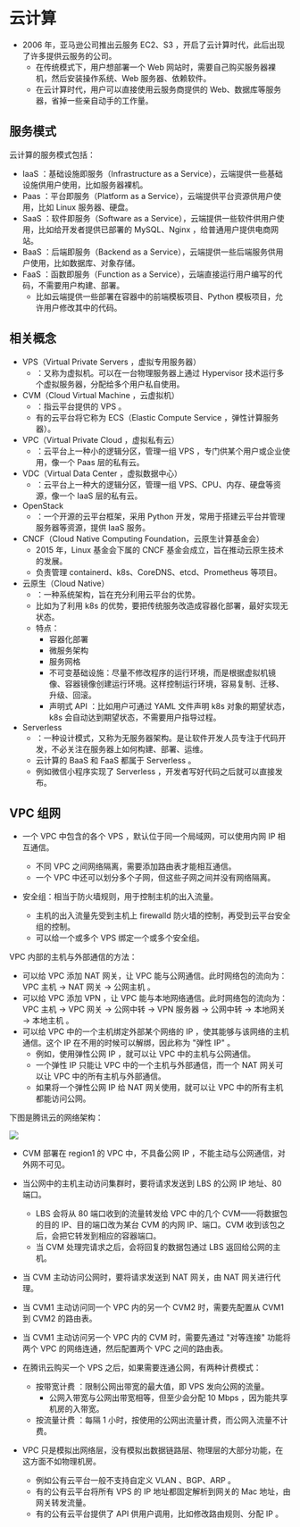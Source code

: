 # 云计算

- 2006 年，亚马逊公司推出云服务 EC2、S3 ，开启了云计算时代，此后出现了许多提供云服务的公司。
  - 在传统模式下，用户想部署一个 Web 网站时，需要自己购买服务器裸机，然后安装操作系统、Web 服务器、依赖软件。
  - 在云计算时代，用户可以直接使用云服务商提供的 Web、数据库等服务器，省掉一些亲自动手的工作量。

## 服务模式

云计算的服务模式包括：
- IaaS ：基础设施即服务（Infrastructure as a Service），云端提供一些基础设施供用户使用，比如服务器裸机。
- Paas ：平台即服务（Platform as a Service），云端提供平台资源供用户使用，比如 Linux 服务器、硬盘。
- SaaS ：软件即服务（Software as a Service），云端提供一些软件供用户使用，比如给开发者提供已部署的 MySQL、Nginx ，给普通用户提供电商网站。
- BaaS ：后端即服务（Backend as a Service），云端提供一些后端服务供用户使用，比如数据库、对象存储。
- FaaS ：函数即服务（Function as a Service），云端直接运行用户编写的代码，不需要用户构建、部署。
  - 比如云端提供一些部署在容器中的前端模板项目、Python 模板项目，允许用户修改其中的代码。

## 相关概念

- VPS（Virtual Private Servers ，虚拟专用服务器）
  - ：又称为虚拟机。可以在一台物理服务器上通过 Hypervisor 技术运行多个虚拟服务器，分配给多个用户私自使用。
- CVM（Cloud Virtual Machine ，云虚拟机）
  - ：指云平台提供的 VPS 。
  - 有的云平台将它称为 ECS（Elastic Compute Service ，弹性计算服务器）。
- VPC（Virtual Private Cloud ，虚拟私有云）
  - ：云平台上一种小的逻辑分区，管理一组 VPS ，专门供某个用户或企业使用，像一个 Paas 层的私有云。
- VDC（Virtual Data Center ，虚拟数据中心）
  - ：云平台上一种大的逻辑分区，管理一组 VPS、CPU、内存、硬盘等资源，像一个 IaaS 层的私有云。
- OpenStack
  - ：一个开源的云平台框架，采用 Python 开发，常用于搭建云平台并管理服务器等资源，提供 IaaS 服务。
- CNCF（Cloud Native Computing Foundation，云原生计算基金会）
  - 2015 年，Linux 基金会下属的 CNCF 基金会成立，旨在推动云原生技术的发展。
  - 负责管理 containerd、k8s、CoreDNS、etcd、Prometheus 等项目。
- 云原生（Cloud Native）
  - ：一种系统架构，旨在充分利用云平台的优势。
  - 比如为了利用 k8s 的优势，要把传统服务改造成容器化部署，最好实现无状态。
  - 特点：
    - 容器化部署
    - 微服务架构
    - 服务网格
    - 不可变基础设施：尽量不修改程序的运行环境，而是根据虚拟机镜像、容器镜像创建运行环境。这样控制运行环境，容易复制、迁移、升级、回滚。
    - 声明式 API ：比如用户可通过 YAML 文件声明 k8s 对象的期望状态，k8s 会自动达到期望状态，不需要用户指导过程。
- Serverless
  - ：一种设计模式，又称为无服务器架构。是让软件开发人员专注于代码开发，不必关注在服务器上如何构建、部署、运维。
  - 云计算的 BaaS 和 FaaS 都属于 Serverless 。
  - 例如微信小程序实现了 Serverless ，开发者写好代码之后就可以直接发布。

## VPC 组网

- 一个 VPC 中包含的各个 VPS ，默认位于同一个局域网，可以使用内网 IP 相互通信。
  - 不同 VPC 之间网络隔离，需要添加路由表才能相互通信。
  - 一个 VPC 中还可以划分多个子网，但这些子网之间并没有网络隔离。

- 安全组：相当于防火墙规则，用于控制主机的出入流量。
  - 主机的出入流量先受到主机上 firewalld 防火墙的控制，再受到云平台安全组的控制。
  - 可以给一个或多个 VPS 绑定一个或多个安全组。

VPC 内部的主机与外部通信的方法：
- 可以给 VPC 添加 NAT 网关，让 VPC 能与公网通信。此时网络包的流向为：VPC 主机 → NAT 网关 → 公网主机 。
- 可以给 VPC 添加 VPN ，让 VPC 能与本地网络通信。此时网络包的流向为：VPC 主机 → VPC 网关 → 公网中转 → VPN 服务器 → 公网中转 → 本地网关 → 本地主机 。
- 可以给 VPC 中的一个主机绑定外部某个网络的 IP ，使其能够与该网络的主机通信。这个 IP 在不用的时候可以解绑，因此称为 "弹性 IP" 。
  - 例如，使用弹性公网 IP ，就可以让 VPC 中的主机与公网通信。
  - 一个弹性 IP 只能让 VPC 中的一个主机与外部通信，而一个 NAT 网关可以让 VPC 中的所有主机与外部通信。
  - 如果将一个弹性公网 IP 给 NAT 网关使用，就可以让 VPC 中的所有主机都能访问公网。

下图是腾讯云的网络架构：

![](./frame.jpg)

- CVM 部署在 region1 的 VPC 中，不具备公网 IP ，不能主动与公网通信，对外网不可见。
- 当公网中的主机主动访问集群时，要将请求发送到 LBS 的公网 IP 地址、80 端口。
  - LBS 会将从 80 端口收到的流量转发给 VPC 中的几个 CVM——将数据包的目的 IP、目的端口改为某台 CVM 的内网 IP、端口。CVM 收到该包之后，会把它转发到相应的容器端口。
  - 当 CVM 处理完请求之后，会将回复的数据包通过 LBS 返回给公网的主机。
- 当 CVM 主动访问公网时，要将请求发送到 NAT 网关，由 NAT 网关进行代理。
- 当 CVM1 主动访问同一个 VPC 内的另一个 CVM2 时，需要先配置从 CVM1 到 CVM2 的路由表。
- 当 CVM1 主动访问另一个 VPC 内的 CVM 时，需要先通过 "对等连接" 功能将两个 VPC 的网络连通，然后配置两个 VPC 之间的路由表。
- 在腾讯云购买一个 VPS 之后，如果需要连通公网，有两种计费模式：
  - 按带宽计费 ：限制公网出带宽的最大值，即 VPS 发向公网的流量。
    - 公网入带宽与公网出带宽相等，但至少会分配 10 Mbps ，因为能共享机房的入带宽。
  - 按流量计费 ：每隔 1 小时，按使用的公网出流量计费，而公网入流量不计费。

- VPC 只是模拟出网络层，没有模拟出数据链路层、物理层的大部分功能，在这方面不如物理机房。
  - 例如公有云平台一般不支持自定义 VLAN 、BGP、ARP 。
  - 有的公有云平台将所有 VPS 的 IP 地址都固定解析到网关的 Mac 地址，由网关转发流量。
  - 有的公有云平台提供了 API 供用户调用，比如修改路由规则、分配 IP 。
